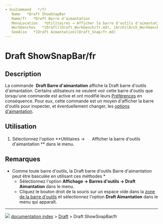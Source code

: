 ```yaml
---
- GuiCommand   */fr
   Name   *Draft ShowSnapBar
   Name/fr   *Draft Barre d'aimantation
   MenuLocation   *Utilitaires → Afficher la barre d'outils d'aimantation
   Workbenches   *[Draft](Draft_Workbench/fr.md), [Arch](Arch_Workbench/fr.md)
   SeeAlso   *[Draft Aimantation](Draft_Snap/fr.md)
---
```


# Draft ShowSnapBar/fr

## Description

La commande <img alt="" src=images/Draft_ShowSnapBar.svg  style="width   *24px;"> **Draft Barre d\'aimantation** affiche la Draft barre d\'outils d\'aimantation. Certains utilisateurs ne veulent voir cette barre d\'outils que lorsqu\'une commande est active et ont modifié leurs [Préférences](Draft_Snap/fr#Pr.C3.A9f.C3.A9rences.md) en conséquence. Pour eux, cette commande est un moyen d\'afficher la barre d\'outils pour inspecter, et éventuellement changer, les [options d\'aimantation](Draft_Snap/fr.md).

## Utilisation

1.  Sélectionnez l\'option **Utilitaires → <img src="images/Draft_ShowSnapBar.svg" width=16px> Afficher la barre d'outils d'aimantation ** dans le menu.

## Remarques

-   Comme toute barre d\'outils, la Draft barre d\'outils Barre d\'aimantation peut être basculée en utilisant ces méthodes    *
    -   Sélectionnez l\'option **Affichage → Barres d'outils → Draft Aimantation** dans le menu.
    -   Cliquez le bouton droit de la souris sur un espace vide dans la [zone de la barre d\'outils](Interface/fr.md) et sélectionnez l\'option **Draft Aimantation** dans le menu qui apparaît.



---
![](images/Right_arrow.png) [documentation index](../README.md) > [Draft](Draft_Workbench.md) > Draft ShowSnapBar/fr
